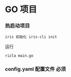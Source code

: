 # GO 项目

### 热启动项目

`iris 初始化 iris-cli init`

运行

```sh
rizla main.go
```

### config.yaml 配置文件 必须

